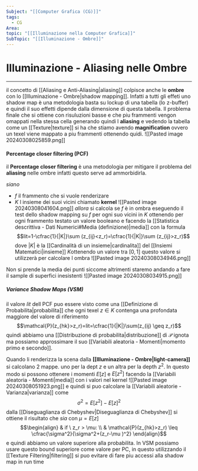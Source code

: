 ```yaml
---
Subject: "[[Computer Grafica (CG)]]"
tags:
  - CG
Area: 
topic: "[[Illuminazione nella Computer Grafica]]"
SubTopic: "[[Illuminazione - Ombre]]"
---
```


# Illuminazione - Aliasing nelle Ombre
---
il concetto di [[Aliasing e Anti-Aliasing|aliasing]] colpisce anche le __ombre__ con lo [[Illuminazione - Ombre|shadow mapping]]. Infatti a tutti gli effeti uno shadow map è una metodologia basta su lockup di una tabella (lo z-buffer) e quindi il suo effetti dipende dalla dimensione di questa tabella.
Il problema finale che si ottiene con risuluzioni basse e che piu frammenti vengon omappati nella stessa cella generando quindi l __aliasing__ e vedendo la tabella come un [[Texture|texture]] si ha che stiamo avendo __magnification__ ovvero un texel viene mappato a piu frammenti ottenendo quidi.
![[Pasted image 20240308025859.png]]
#### Percentage closer filtering (PCF)
il  __Percentage closer filtering__ è una metodologia  per mitigare il problema del __aliasing__ nelle ombre infatti questo serve ad ammorbidirla.

_siano_
- $f$ il frammento che si vuole renderizare
- $K$  l insieme dei suoi vicini chiamato __kernel__ 
![[Pasted image 20240308041604.png]]
_allora_ si calcola se  $f$ è in ombra eseguendo il test dello shadow mapping su $f$ per ogni suo vicini in $K$  ottenendo per ogni frammento testato un valore booleano e facendo la [[Statistica descrittiva - Dati Numerici#Media (definizione)|media]]  con la formula $$lit=1-\cfrac{1}{|K|}\sum (z_{ij}<z_r)=\cfrac{1}{|K|}\sum (z_{ij}>z_r)$$dove $|K|$ è la [[Cardinalità di un insieme|cardinalita]] del [[Insiemi Matematici|insieme]] $K$ottenendo un valore tra $[0,1]$  questo valore si utilizzerà per calcolare l ombra
![[Pasted image 20240308034946.png]]

Non si prende la media dei punti siccome altrimenti staremo andando a fare il sample di superfici inesistenti
![[Pasted image 20240308034915.png]]

##### Variance Shadow Maps (VSM) 
il valore $lit$ dell PCF puo essere visto come una [[Definizione di Probabilita|probabilita]] che ogni texel $z\in K$ contenga una profondata maggiore del valore di riferimento $$\mathcal{P}(z_{hk}>z_r)=lit=\cfrac{1}{|K|}\sum(z_{ij} \geq z_r)$$ quindi abbiamo una [[Distribuzione di probabilita|distribuzione]] di $\mathcal{P}$ ignota ma possiamo approssimare il suo [[Variabili aleatoria - Momenti|momento primo e secondo]].

Quando li renderizza la scena dalla __[[Illuminazione - Ombre|light-camera]]__ si calcolano 2 mappe. uno per la dept $z$ e un altra per la depth $z^2$. 
In questo modo si possono ottenere i momenti $E[z]$ e $E[z^2]$ facendo la [[Variabili aleatoria - Momenti|media]] con i valori nel kernel 
![[Pasted image 20240308051923.png]]
e quindi si puo calcolare la [[Variabili aleatorie - Varianza|varianza]] come $$\sigma^2 = E[z^2]-E[z]^2$$  dalla [[Diseguaglianza di Chebyshev|Diseguaglianza di Chebyshev]] si ottiene il risultato che 
_sia_ con $\mu = E[z]$
$$\begin{align}
 & if \  z_r > \mu: \\
 & \mathcal{P}(z_{hk}>z_r) \leq \cfrac{\sigma^2}{\sigma^2+(z_r-\mu )^2}
\end{align}$$ e quindi abbiamo un valore superiore alla probabilita.
In VSM possiamo usare questo bound superiore come valore per PC, in questo utilizzando il [[Texture Filtering|filtering]] si puo evitare di fare piu accessi alla shadow map in run time  
